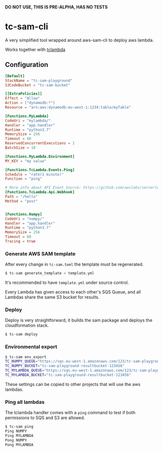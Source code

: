 **DO NOT USE, THIS IS PRE-ALPHA, HAS NO TESTS**

# tc-sam-cli

A very simplified tool wrapped around aws-sam-cli to deploy aws lambda.

Works together with [tclambda](https://pypi.org/project/tclambda/)

## Configuration

```toml
[Default]
StackName = "tc-sam-playground"
S3CodeBucket = "tc-sam-bucket"

[[ExtraPolicies]]
Effect = "Allow"
Action = ["dynamodb:*"]
Resource = "arn:aws:dynamodb:eu-west-1:1234:table/myTable"

[Functions.MyLambda]
CodeUri = "mylambda/"
Handler = "app.handler"
Runtime = "python3.7"
MemorySize = 256
Timeout = 60
ReservedConcurrentExecutions = 1
BatchSize = 10

[Functions.MyLambda.Environment]
MY_KEY = "my value"

[Functions.TcLambda.Events.Ping]
Schedule = "rate(1 minute)"
Function = "ping"

# More info about API Event Source: https://github.com/awslabs/serverless-application-model/blob/master/versions/2016-10-31.md#api
[Functions.TcLambda.Api.Webhook]
Path = "/hello"
Method = "post"


[Functions.Numpy]
CodeUri = "numpy/"
Handler = "app.handler"
Runtime = "python3.7"
MemorySize = 256
Timeout = 60
Tracing = true
```

### Generate AWS SAM template

After every change in `tc-sam.toml` the template must be regenerated.

```sh
$ tc-sam generate_template > template.yml
```

It's recommended to have `template.yml` under source control.

Every Lambda has given access to each other's SQS Queue, and all Lambdas share the same S3 bucket for results. 

### Deploy

Deploy is very straightforward, it builds the sam package and deploys the cloudformation stack.

```sh
$ tc-sam deploy
```

### Environmental export

```sh
$ tc-sam env_export
TC_NUMPY_QUEUE="https://sqs.eu-west-1.amazonaws.com/123/tc-sam-playground-NumpySqs-ABC"
TC_NUMPY_BUCKET="tc-sam-playground-resultbucket-123456"
TC_MYLAMBDA_QUEUE="https://sqs.eu-west-1.amazonaws.com/123/tc-sam-playground-TcLambdaSqs-ABC"
TC_MYLAMBDA_BUCKET="tc-sam-playground-resultbucket-123456"
```

These settings can be copied to other projects that will use the aws lambdas.

### Ping all lambdas

The tclambda handler comes with a `ping` command to test if both permissions to SQS and S3 are allowed.

```sh
$ tc-sam ping
Ping NUMPY
Ping MYLAMBDA
Pong NUMPY
Pong MYLAMBDA
```
